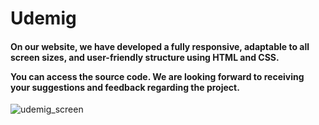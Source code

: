 # Udemig


<h4> On our website, we have developed a fully responsive, adaptable to all screen sizes, and user-friendly structure using HTML and CSS. 
  
You can access the source code. We are looking forward to receiving your suggestions and feedback regarding the project. </h4>

![udemig_screen](https://github.com/Mellycoban/Udemig/assets/96354233/33db991f-1968-41f2-a366-75d03e506b0a)
